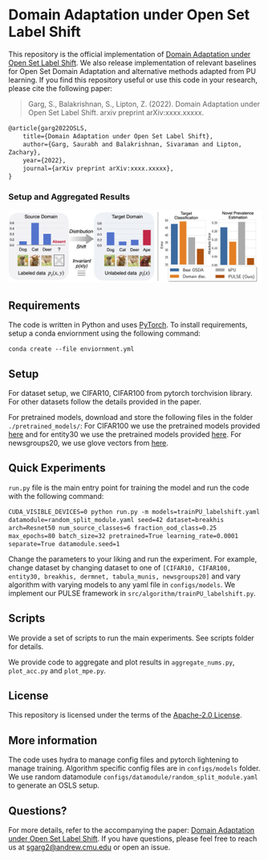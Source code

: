 
# Domain Adaptation under Open Set Label Shift

This repository is the official implementation of [Domain Adaptation under Open Set Label Shift](). We also release implementation of relevant baselines for Open Set Domain Adaptation and alternative methods adapted from PU learning. 
If you find this repository useful or use this code in your research, please cite the following paper: 

> Garg, S., Balakrishnan, S., Lipton, Z. (2022). Domain Adaptation under Open Set Label Shift. arxiv preprint  arXiv:xxxx.xxxxx. 
```
@article{garg2022OSLS,
    title={Domain Adaptation under Open Set Label Shift},
    author={Garg, Saurabh and Balakrishnan, Sivaraman and Lipton, Zachary},
    year={2022},
    journal={arXiv preprint arXiv:xxxx.xxxxx}, 
}
```
### Setup and Aggregated Results

![Setup and Aggregated Results](OSLS_fig.png)

## Requirements

The code is written in Python and uses [PyTorch](https://pytorch.org/). To install requirements, setup a conda enviornment using the following command:

```setup
conda create --file enviornment.yml
```

## Setup 

For dataset setup, we CIFAR10, CIFAR100 from pytorch torchvision library.  For other datasets follow the details provided in the paper. 

For pretrained models, download and store the following files in the folder `./pretrained_models/`: For CIFAR100 we use the pretrained models provided [here](https://drive.google.com/file/d/1huW-ChBVvKcx7t8HyDaWTQB5Li1Fht9x/view) and for entity30 we use the pretrained models provided [here](https://github.com/AndrewAtanov/simclr-pytorch). For newsgroups20, we use glove vectors from [here](hhttps://www.kaggle.com/datasets/danielwillgeorge/glove6b100dtxt).


## Quick Experiments 

`run.py` file is the main entry point for training the model and run the code with the following command:

```setup
CUDA_VISIBLE_DEVICES=0 python run.py -m models=trainPU_labelshift.yaml datamodule=random_split_module.yaml seed=42 dataset=breakhis arch=Resnet50 num_source_classes=6 fraction_ood_class=0.25 max_epochs=80 batch_size=32 pretrained=True learning_rate=0.0001 separate=True datamodule.seed=1
```

Change the parameters to your liking and run the experiment. For example, change dataset by changing dataset to one of `[CIFAR10, CIFAR100, entity30, breakhis, dermnet, tabula_munis, newsgroups20]` and vary algorithm with varying models to any yaml file in `configs/models`. We implement our PULSE framework in `src/algorithm/trainPU_labelshift.py`.

## Scripts 
We provide a set of scripts to run the main experiments. See scripts folder for details. 

We provide code to aggregate and plot results in `aggregate_nums.py`, `plot_acc.py` and `plot_mpe.py`. 


## License
This repository is licensed under the terms of the [Apache-2.0 License](LICENSE).

## More information
The code uses hydra to manage config files and pytorch lightening to manage training. Algorithm specific config files 
are in `configs/models` folder. We use random datamodule `configs/datamodule/random_split_module.yaml` to generate an OSLS setup.

## Questions?

For more details, refer to the accompanying the paper: [Domain Adaptation under Open Set Label Shift](). If you have questions, please feel free to reach us at sgarg2@andrew.cmu.edu or open an issue.  
